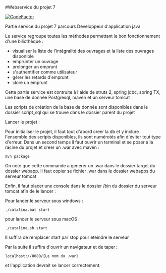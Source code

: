#Webservice du projet 7

[![CodeFactor](https://www.codefactor.io/repository/github/vawi/projet_7_webservice/badge)](https://www.codefactor.io/repository/github/vawi/projet_7_webservice)

Partie service du projet 7 parcours Developpeur d'application java


Le service regroupe toutes les méthodes permettant le bon fonctionnement d'une biliothèque :

- visualiser la liste de l'intégralité des ouvrages et la liste des ouvrages disponible 
- emprunter un ouvrage
- prolonger un emprunt
- s'authentifier comme utilisateur
- gérer les retards d'emprunt 
- clore un emprunt 

Cette partie service est contruite à l'aide de struts 2, spring jdbc, spring TX, une base de donnée Postgresql, maven et un serveur tomcat

Les scripts de création de la base de donnée sont disponibles dans le dossier script_sql qui se trouve dans le dossier parent du projet

Lancer le projet : 

Pour initialiser le projet, il faut tout d'abord creer la db et y inclure l'ensemble des scripts disponibles, ils sont numérotés afin d'éviter tout type d'erreur.
Dans un second temps il faut ouvrir un terminal et se poser a la racine du projet et creer un .war avec maven : 
    
    mvn package 
    
On note que cette commande a generer un .war dans le dossier target du dossier webapp.
Il faut copier se fichier .war dans le dossier webapps du serveur tomcat 

Enfin, il faut placer une console dans le dossier /bin du dossier du serveur tomcat afin de le lancer : 
    
Pour lancer le serveur sous windows : 

    ./catalina.bat start 
    
    
pour lancer le serveur sous macOS : 

    ./catalina.sh start
    
    
Il suffira de remplacer start par stop pour eteindre le serveur

Par la suite il suffira d'ouvrir un navigateur et de taper :

    localhost://8080/{Le nom du .war} 
    
et l'application devrait se lancer correctement.
